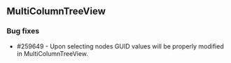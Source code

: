 ## MultiColumnTreeView

### Bug fixes

* \#259649 - Upon selecting nodes GUID values will be properly modified in MultiColumnTreeView.
